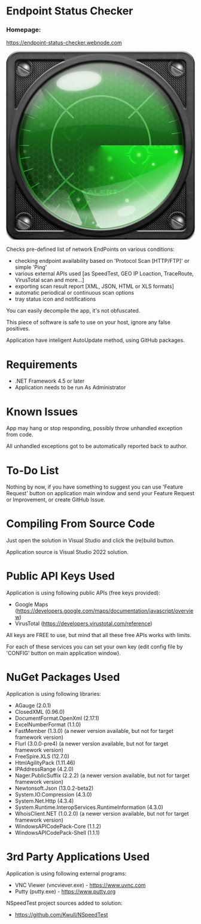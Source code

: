 # Endpoint Status Checker
### Homepage:
https://endpoint-status-checker.webnode.com

![image](https://raw.githubusercontent.com/ThePhOeNiX810815/Endpoint-Status-Checker/main/EndpointStatusCheckerImage.jpg)

Checks pre-defined list of network EndPoints on various conditions:

- checking endpoint availability based on 'Protocol Scan [HTTP/FTP]' or simple 'Ping'
- various external APIs used [as SpeedTest, GEO IP Loaction, TraceRoute, VirusTotal scan and more...]
- exporting scan result report [XML, JSON, HTML or XLS formats]
- automatic periodical or continuous scan options
- tray status icon and notifications

You can easily decompile the app, it's not obfuscated.

This piece of software is safe to use on your host, ignore any false positives.

Application have inteligent AutoUpdate method, using GitHub packages.

# Requirements
- .NET Framework 4.5 or later
- Application needs to be run As Administrator

# Known Issues
App may hang or stop responding, possibly throw unhandled exception from code.

All unhandled exceptions got to be automatically reported back to author. 

# To-Do List

Nothing by now, if you have something to suggest you can use 'Feature Request' button
on application main window and send your Feature Request or Improvement, or create GitHub Issue.

# Compiling From Source Code

Just open the solution in Visual Studio and click the (re)build button.

Application source is Visual Studio 2022 solution.

# Public API Keys Used

Application is using following public APIs (free keys provided):
- Google Maps (https://developers.google.com/maps/documentation/javascript/overview)
- VirusTotal (https://developers.virustotal.com/reference)

All keys are FREE to use, but mind that all these free APIs works with limits.

For each of these services you can set your own key (edit config file by 'CONFIG' button on main application window).

# NuGet Packages Used

Application is using following libraries:
- AGauge (2.0.1)
- ClosedXML (0.96.0)
- DocumentFormat.OpenXml (2.17.1)
- ExcelNumberFormat (1.1.0)
- FastMember (1.3.0) (a newer version available, but not for target framework version)
- Flurl (3.0.0-pre4) (a newer version available, but not for target framework version)
- FreeSpire.XLS (12.7.0)
- HtmlAgilityPack (1.11.46)
- IPAddressRange (4.2.0)
- Nager.PublicSuffix (2.2.2) (a newer version available, but not for target framework version)
- Newtonsoft.Json (13.0.2-beta2)
- System.IO.Compression (4.3.0)
- System.Net.Http (4.3.4)
- System.Runtime.InteropServices.RuntimeInformation (4.3.0)
- WhoisClient.NET (1.0.2.0) (a newer version available, but not for target framework version)
- WindowsAPICodePack-Core (1.1.2)
- WindowsAPICodePack-Shell (1.1.1)

# 3rd Party Applications Used

Application is using following external programs:
- VNC Viewer (vncviever.exe) - https://www.uvnc.com
- Putty (putty.exe) - https://www.putty.org

NSpeedTest project sources added to solution:
- https://github.com/Kwull/NSpeedTest

